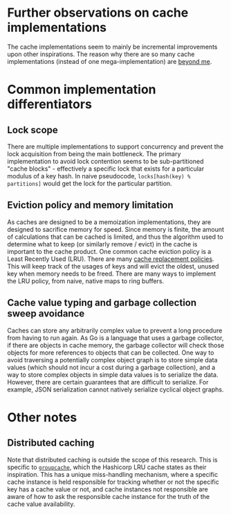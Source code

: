 # Further observations on cache implementations

The cache implementations seem to mainly be incremental improvements upon other inspirations. 
The reason why there are so many cache implementations (instead of one mega-implementation) are [beyond me](https://xkcd.com/927).

# Common implementation differentiators

## Lock scope 

There are multiple implementations to support concurrency and prevent the lock acquisition from being the main bottleneck. 
The primary implementation to avoid lock contention seems to be sub-partitioned "cache blocks" - effectively a specific lock that exists for a particular modulus of a key hash. 
In naive pseudocode, `locks[hash(key) % partitions]` would get the lock for the particular partition.

## Eviction policy and memory limitation

As caches are designed to be a memoization implementations, they are designed to sacrifice memory for speed.
Since memory is finite, the amount of calculations that can be cached is limited, and thus the algorithm used to determine what to keep (or similarly remove / evict) in the cache is important to the cache product.
One common cache eviction policy is a Least Recently Used (LRU).
There are many [cache replacement policies](https://en.wikipedia.org/wiki/Cache_replacement_policies).
This will keep track of the usages of keys and will evict the oldest, unused key when memory needs to be freed.
There are many ways to implement the LRU policy, from naive, native maps to ring buffers.

## Cache value typing and garbage collection sweep avoidance

Caches can store any arbitrarily complex value to prevent a long procedure from having to run again.
As Go is a language that uses a garbage collector, if there are objects in cache memory, the garbage collector will check those objects for more references to objects that can be collected.
One way to avoid traversing a potentially complex object graph is to store simple data values (which should not incur a cost during a garbage collection), and a way to store complex objects in simple data values is to serialize the data.
However, there are certain guarantees that are difficult to serialize.
For example, JSON serialization cannot natively serialize cyclical object graphs.

# Other notes

## Distributed caching

Note that distributed caching is outside the scope of this research.
This is specific to [`groupcache`](https://github.com/golang/groupcache), which the Hashicorp LRU cache states as their inspiration.
This has a unique miss-handling mechanism, where a specific cache instance is held responsible for tracking whether or not the specific key has a cache value or not, and cache instances not responsible are aware of how to ask the responsible cache instance for the truth of the cache value availability.

